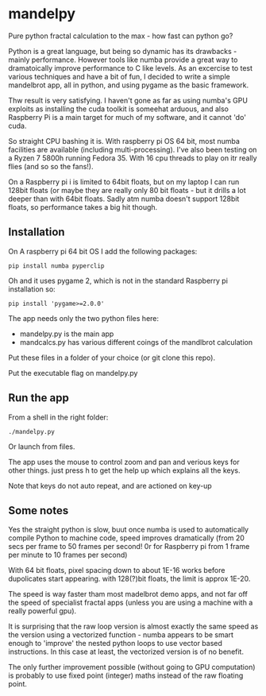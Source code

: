 # mandelpy
Pure python fractal calculation to the max - how fast can python go?

Python is a great language, but being so dynamic has its drawbacks - mainly performance. However tools like numba provide a great way to dramatoically improve performance to C like levels. As an excercise to test various techniques and have a bit of fun, I decided to write a simple mandelbrot app, all in python, and using pygame as the basic framework.

Thw result is very satisfying. I haven't gone as far as using numba's GPU exploits as installing the cuda toolkit is someehat arduous, and also Raspberry Pi is a main target for much of my software, and it cannot 'do' cuda.

So straight CPU bashing it is. With raspberry pi OS 64 bit, most numba facilities are available (including multi-processing). I've also been testing on a Ryzen 7 5800h running Fedora 35. With 16 cpu threads to play on itr really flies (and so so the fans!).

On a Raspberry pi i is limited to 64bit floats, but on my laptop I can run 128bit floats (or maybe they are really only 80 bit floats - but it drills a lot deeper than with 64bit floats. Sadly atm numba doesn't support 128bit floats, so performance takes a big hit though.

## Installation

On A raspberry pi 64 bit OS I add the following packages:
```
pip install numba pyperclip
```
 Oh and it uses pygame 2, which is not in the standard Raspberry pi installation so:
 ```
 pip install 'pygame>=2.0.0'
```

The app needs only the two python files here:
- mandelpy.py is the main app
- mandcalcs.py has various different coings of the mandlbrot calculation

Put these files in a folder of your choice (or git clone this repo).

Put the executable flag on mandelpy.py

## Run the app

From a shell in the right folder:
```
./mandelpy.py
```

Or launch from files.

The app uses the mouse to control zoom and pan and verious keys for other things. just press h to get the help up which explains all the keys.

Note that keys do not auto repeat, and are actioned on key-up

## Some notes
Yes the straight python is slow, buut once numba is used to automatically compile Python to machine code, speed improves dramatically (from 20 secs per frame to 50 frames per second! 0r for Raspberry pi from 1 frame per minute to 10 frames per second)

With 64 bit floats, pixel spacing down to about 1E-16 works before dupolicates start appearing. with 128(?)bit floats, the limit is approx 1E-20.

The speed is way faster tham most madelbrot demo apps, and not far off the speed of specialist fractal apps (unless you are using a machine with a really powerful gpu).

It is surprising that the raw loop version is almost exactly the same speed as the version using a vectorized function - numba appears to be smart enough to 
'improve' the nested python loops to use vector based instructions. In this case at least, the vectorized version is of no benefit.

The only further improvement possible (without going to GPU computation) is probably to use fixed point (integer) maths instead of the raw floating point.

